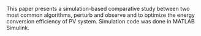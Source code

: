 This paper presents a simulation-based comparative study between two most common algorithms, perturb and observe and to optimize the energy conversion efficiency of PV system. Simulation code was done in MATLAB Simulink.
